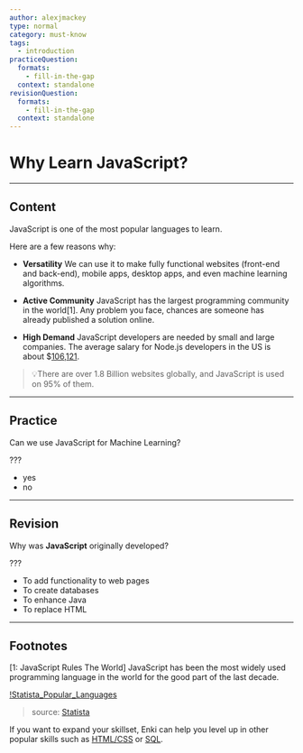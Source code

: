 ```yaml
---
author: alexjmackey
type: normal
category: must-know
tags:
  - introduction
practiceQuestion:
  formats:
    - fill-in-the-gap
  context: standalone
revisionQuestion:
  formats:
    - fill-in-the-gap
  context: standalone
---
```


# Why Learn JavaScript?


---

## Content

JavaScript is one of the most popular languages to learn. 

Here are a few reasons why:

- **Versatility**
We can use it to make fully functional websites (front-end and back-end), mobile apps, desktop apps, and even machine learning algorithms.

- **Active Community**
JavaScript has the largest programming community in the world[1]. Any problem you face, chances are someone has already published a solution online. 

- **High Demand**
JavaScript developers are needed by small and large companies. The average salary for Node.js developers in the US is about $[106,121](https://www.glassdoor.com/Salaries/software-engineer-nodejs-salary-SRCH_KO0,24.htm).


> 💡There are over 1.8 Billion websites globally, and JavaScript is used on 95% of them.


---

## Practice

Can we use JavaScript for Machine Learning?

???

- yes
- no


---

## Revision

Why was **JavaScript** originally developed?

???

- To add functionality to web pages
- To create databases
- To enhance Java
- To replace HTML
 
---

## Footnotes

[1: JavaScript Rules The World]
JavaScript has been the most widely used programming language in the world for the good part of the last decade.

[!Statista_Popular_Languages](https://img.enkipro.com/21314c0f349267942234c15e076c4f85.png)
> source: [Statista](https://www.statista.com/statistics/793628/worldwide-developer-survey-most-used-languages/)

If you want to expand your skillset, Enki can help you level up in other popular skills such as [HTML/CSS](https://app.enki.com/skill/web) or [SQL](https://app.enki.com/skill/sql).
